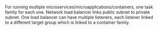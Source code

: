 For running multiple microservices/microapplications/containers, one task family for each one.
Network load balancer links public subnet to private subnet. One load balancer can have multiple listeners, each listener linked to a different target group which is linked to a container family.